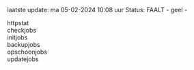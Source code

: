 laatste update: 
ma 05-02-2024 10:08   uur 
Status: FAALT - geel - 
<div class="service G">httpstat</div><div class="service G">checkjobs</div><div class="service Y">initjobs</div><div class="service G">backupjobs</div><div class="service G">opschoonjobs</div><div class="service G">updatejobs</div>